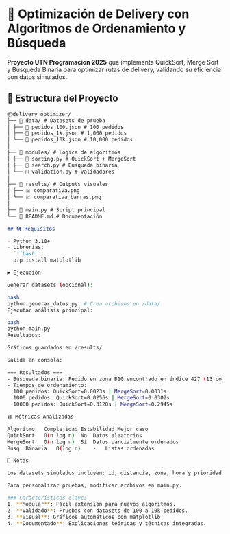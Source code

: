 # 🚀 Optimización de Delivery con Algoritmos de Ordenamiento y Búsqueda

**Proyecto UTN Programacion 2025** que implementa QuickSort, Merge Sort y Búsqueda Binaria para optimizar rutas de delivery, validando su eficiencia con datos simulados.

## 📂 Estructura del Proyecto

```markdown
📦delivery_optimizer/
├── 📂 data/ # Datasets de prueba
│ ├── 📄 pedidos_100.json # 100 pedidos
│ ├── 📄 pedidos_1k.json # 1,000 pedidos
│ └── 📄 pedidos_10k.json # 10,000 pedidos
│
├── 📂 modules/ # Lógica de algoritmos
│ ├── 📄 sorting.py # QuickSort + MergeSort
│ ├── 📄 search.py # Búsqueda binaria
│ └── 📄 validation.py # Validadores
│
├── 📂 results/ # Outputs visuales
│ ├── 📊 comparativa.png
│ └── 📈 comparativa_barras.png
│
├── 📄 main.py # Script principal
└── 📄 README.md # Documentación

## 🛠️ Requisitos

- Python 3.10+
- Librerías:
  ```bash
  pip install matplotlib

▶️ Ejecución

Generar datasets (opcional):

bash
python generar_datos.py  # Crea archivos en /data/
Ejecutar análisis principal:

bash
python main.py
Resultados:

Gráficos guardados en /results/

Salida en consola:

=== Resultados ===
- Búsqueda binaria: Pedido en zona B10 encontrado en índice 427 (13 comparaciones)
- Tiempos de ordenamiento:
  100 pedidos: QuickSort=0.0023s | MergeSort=0.0031s
  1000 pedidos: QuickSort=0.0256s | MergeSort=0.0302s
  10000 pedidos: QuickSort=0.3120s | MergeSort=0.2945s

📊 Métricas Analizadas

Algoritmo	Complejidad	Estabilidad	Mejor caso
QuickSort	O(n log n)	No	Datos aleatorios
MergeSort	O(n log n)	Sí	Datos parcialmente ordenados
Búsq. Binaria	O(log n)	-	Listas ordenadas

📝 Notas

Los datasets simulados incluyen: id, distancia, zona, hora y prioridad.

Para personalizar pruebas, modificar archivos en main.py.

### Características clave:
1. **Modular**: Fácil extensión para nuevos algoritmos.
2. **Validado**: Pruebas con datasets de 100 a 10k pedidos.
3. **Visual**: Gráficos automáticos con matplotlib.
4. **Documentado**: Explicaciones teóricas y técnicas integradas.
